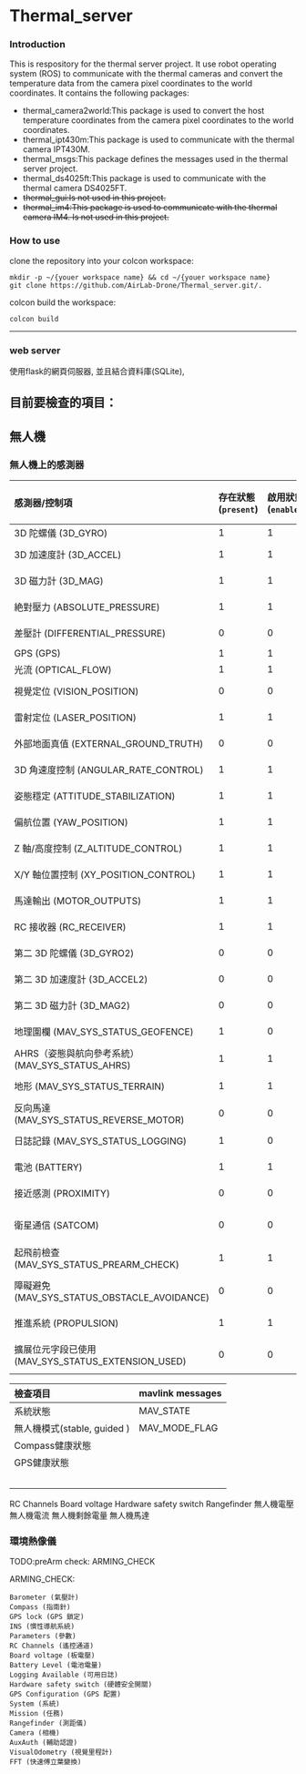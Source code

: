 # Thermal_server 



### Introduction

This is respository for the thermal server project. It use robot operating system (ROS) to communicate with the thermal cameras and convert the temperature data from the camera pixel coordinates to the world coordinates. It contains the following packages:

- thermal_camera2world:This package is used to convert the host temperature coordinates from the camera pixel coordinates to the world coordinates.
- thermal_ipt430m:This package is used to communicate with the thermal camera IPT430M.
- thermal_msgs:This package defines the messages used in the thermal server project.
- thermal_ds4025ft:This package is used to communicate with the thermal camera DS4025FT.
- ~~thermal_gui:Is not used in this project.~~
- ~~thermal_im4:This package is used to communicate with the thermal camera IM4. Is not used in this project.~~


### How to use

clone the repository into your colcon workspace:

```
mkdir -p ~/{youer workspace name} && cd ~/{youer workspace name}
git clone https://github.com/AirLab-Drone/Thermal_server.git/.
```

colcon build the workspace:
```
colcon build
```

----


### web server 

使用flask的網頁伺服器, 並且結合資料庫(SQLite),

## 目前要檢查的項目：
## 無人機
### 無人機上的感測器  
| 感測器/控制項                                     | 存在狀態 (`present`) | 啟用狀態 (`enabled`) | 健康狀態 (`health`) | Value       | Description                              |
|:---------------------------------------------------|:------------------------------|:----------------------------|:----------------------------|:-------------|:------------------------------------------|
| 3D 陀螺儀 (3D_GYRO)          | 1                            | 1                          | 1                          | 1           | 0x01 3D gyro                             |
| 3D 加速度計 (3D_ACCEL)       | 1                            | 1                          | 1                          | 2           | 0x02 3D accelerometer                    |
| 3D 磁力計 (3D_MAG)           | 1                            | 1                          | 1                          | 4           | 0x04 3D magnetometer                     |
| 絶對壓力 (ABSOLUTE_PRESSURE) | 1                            | 1                          | 1                          | 8           | 0x08 absolute pressure                   |
| 差壓計 (DIFFERENTIAL_PRESSURE) | 0                            | 0                          | 0                          | 16         | 0x10 differential pressure               |
| GPS (GPS)                    | 1                            | 1                          | 1                          | 32          | 0x20 GPS                                 |
| 光流 (OPTICAL_FLOW)          | 1                            | 1                          | 1                          | 64          | 0x40 optical flow                        |
| 視覺定位 (VISION_POSITION)   | 0                            | 0                          | 0                          | 128         | 0x80 computer vision position            |
| 雷射定位 (LASER_POSITION)    | 1                            | 1                          | 1                          | 256         | 0x100 laser based position               |
| 外部地面真值 (EXTERNAL_GROUND_TRUTH) | 0                            | 0                          | 0                          | 512     | 0x200 external ground truth             |
| 3D 角速度控制 (ANGULAR_RATE_CONTROL) | 1                            | 1                          | 1                          | 1024   | 0x400 3D angular rate control           |
| 姿態穩定 (ATTITUDE_STABILIZATION) | 1                            | 1                          | 1                          | 2048      | 0x800 attitude stabilization            |
| 偏航位置 (YAW_POSITION)      | 1                            | 1                          | 1                          | 4096        | 0x1000 yaw position                      |
| Z 軸/高度控制 (Z_ALTITUDE_CONTROL) | 1                            | 1                          | 1                          | 8192     | 0x2000 z/altitude control               |
| X/Y 軸位置控制 (XY_POSITION_CONTROL) | 1                            | 1                          | 1                          | 16384   | 0x4000 x/y position control             |
| 馬達輸出 (MOTOR_OUTPUTS)    | 1                            | 1                          | 1                          | 32768       | 0x8000 motor outputs / control           |
| RC 接收器 (RC_RECEIVER)      | 1                            | 1                          | 1                          | 65536       | 0x10000 RC receiver                      |
| 第二 3D 陀螺儀 (3D_GYRO2)    | 0                            | 0                          | 0                          | 131072      | 0x20000 2nd 3D gyro                      |
| 第二 3D 加速度計 (3D_ACCEL2) | 0                            | 0                          | 0                          | 262144      | 0x40000 2nd 3D accelerometer             |
| 第二 3D 磁力計 (3D_MAG2)     | 0                            | 0                          | 0                          | 524288      | 0x80000 2nd 3D magnetometer              |
| 地理圍欄 (MAV_SYS_STATUS_GEOFENCE)                 | 1                            | 0                          | 1                          | 1048576     | 0x100000 geofence                        |
| AHRS（姿態與航向參考系統） (MAV_SYS_STATUS_AHRS)   | 1                            | 1                          | 1                          | 2097152     | 0x200000 AHRS subsystem health           |
| 地形 (MAV_SYS_STATUS_TERRAIN)                      | 1                            | 1                          | 1                          | 4194304     | 0x400000 Terrain subsystem health        |
| 反向馬達 (MAV_SYS_STATUS_REVERSE_MOTOR)            | 0                            | 0                          | 0                          | 8388608     | 0x800000 Motors are reversed             |
| 日誌記錄 (MAV_SYS_STATUS_LOGGING)                  | 1                            | 0                          | 1                          | 16777216    | 0x1000000 Logging                        |
| 電池 (BATTERY)               | 1                            | 1                          | 1                          | 33554432    | 0x2000000 Battery                        |
| 接近感測 (PROXIMITY)        | 0                            | 0                          | 1                          | 67108864    | 0x4000000 Proximity                      |
| 衛星通信 (SATCOM)            | 0                            | 0                          | 0                          | 134217728   | 0x8000000 Satellite Communication        |
| 起飛前檢查 (MAV_SYS_STATUS_PREARM_CHECK)           | 1                            | 1                          | 1                          | 268435456   | 0x10000000 Pre-arm check status          |
| 障礙避免 (MAV_SYS_STATUS_OBSTACLE_AVOIDANCE)      | 0                            | 0                          | 0                          | 536870912   | 0x20000000 Avoidance/collision prevention|
| 推進系統 (PROPULSION)       | 1                            | 1                          | 1                          | 1073741824  | 0x40000000 Propulsion                    |
| 擴展位元字段已使用 (MAV_SYS_STATUS_EXTENSION_USED) | 0                            | 0                          | 0                          | 2147483648  | 0x80000000 Extended bit-field used       |





| 檢查項目 | mavlink messages |
| :-----|:-----|
| 系統狀態 | MAV_STATE|
| 無人機模式(stable, guided ) | MAV_MODE_FLAG |
| Compass健康狀態 | |
| GPS健康狀態 | |
|||
|||
|||
|||
|||

RC Channels 
Board voltage
Hardware safety switch
Rangefinder
無人機電壓
無人機電流
無人機剩餘電量
無人機馬達


### 環境熱像儀


TODO:preArm check: ARMING_CHECK

ARMING_CHECK:
```
Barometer (氣壓計)
Compass (指南針)
GPS lock (GPS 鎖定)
INS (慣性導航系統)
Parameters (參數)
RC Channels (遙控通道)
Board voltage (板電壓)
Battery Level (電池電量)
Logging Available (可用日誌)
Hardware safety switch (硬體安全開關)
GPS Configuration (GPS 配置)
System (系統)
Mission (任務)
Rangefinder (測距儀)
Camera (相機)
AuxAuth (輔助認證)
VisualOdometry (視覺里程計)
FFT (快速傅立葉變換)
```

